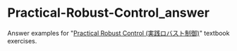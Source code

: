 # Practical-Robust-Control_answer
Answer examples for "[Practical Robust Control (実践ロバスト制御)](https://www.coronasha.co.jp/np/isbn/9784339033113)" textbook exercises.
